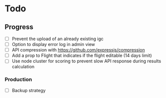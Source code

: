 # Todo

## Progress

- [ ] Prevent the upload of an already existing igc
- [ ] Option to display error log in admin view
- [ ] API compression with https://github.com/expressjs/compression
- [ ] Add a prop to Flight that indicates if the flight editable (14 days limit)
- [ ] Use node cluster for scoring to prevent slow API response during results calculation

### Production

- [ ] Backup strategy
